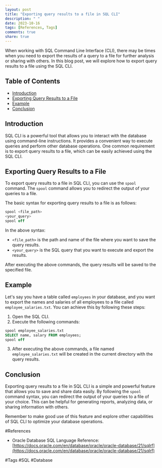 ```yaml
---
layout: post
title: "Exporting query results to a file in SQL CLI"
description: " "
date: 2023-10-16
tags: [References, Tags]
comments: true
share: true
---
```


When working with SQL Command Line Interface (CLI), there may be times when you need to export the results of a query to a file for further analysis or sharing with others. In this blog post, we will explore how to export query results to a file using the SQL CLI.

## Table of Contents

- [Introduction](#introduction)
- [Exporting Query Results to a File](#exporting-query-results-to-a-file)
- [Example](#example)
- [Conclusion](#conclusion)

## Introduction

SQL CLI is a powerful tool that allows you to interact with the database using command-line instructions. It provides a convenient way to execute queries and perform other database operations. One common requirement is to export query results to a file, which can be easily achieved using the SQL CLI.

## Exporting Query Results to a File

To export query results to a file in SQL CLI, you can use the `spool` command. The `spool` command allows you to redirect the output of your queries to a file.

The basic syntax for exporting query results to a file is as follows:

```sql
spool <file_path>
<your_query>
spool off
```

In the above syntax:
- `<file_path>` is the path and name of the file where you want to save the query results.
- `<your_query>` is the SQL query that you want to execute and export the results.

After executing the above commands, the query results will be saved to the specified file.

## Example

Let's say you have a table called `employees` in your database, and you want to export the names and salaries of all employees to a file called `employee_salaries.txt`. You can achieve this by following these steps:

1. Open the SQL CLI.
2. Execute the following commands:

```sql
spool employee_salaries.txt
SELECT name, salary FROM employees;
spool off
```

3. After executing the above commands, a file named `employee_salaries.txt` will be created in the current directory with the query results.

## Conclusion

Exporting query results to a file in SQL CLI is a simple and powerful feature that allows you to save and share data easily. By following the `spool` command syntax, you can redirect the output of your queries to a file of your choice. This can be helpful for generating reports, analyzing data, or sharing information with others.

Remember to make good use of this feature and explore other capabilities of SQL CLI to optimize your database operations.

#References

- Oracle Database SQL Language Reference: [https://docs.oracle.com/en/database/oracle/oracle-database/21/sqlrf](https://docs.oracle.com/en/database/oracle/oracle-database/21/sqlrf)

#Tags
#SQL #Database